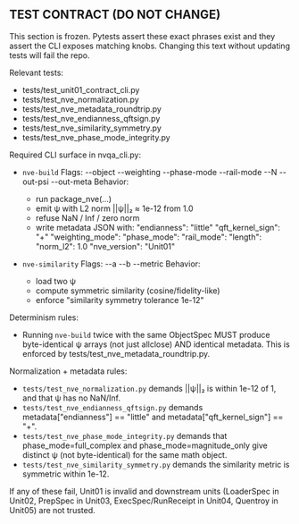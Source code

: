 
## TEST CONTRACT (DO NOT CHANGE)

This section is frozen. Pytests assert these exact phrases exist
and they assert the CLI exposes matching knobs. Changing this text
without updating tests will fail the repo.

Relevant tests:
- tests/test_unit01_contract_cli.py
- tests/test_nve_normalization.py
- tests/test_nve_metadata_roundtrip.py
- tests/test_nve_endianness_qftsign.py
- tests/test_nve_similarity_symmetry.py
- tests/test_nve_phase_mode_integrity.py

Required CLI surface in nvqa_cli.py:
- `nve-build`
  Flags:
    --object
    --weighting
    --phase-mode
    --rail-mode
    --N
    --out-psi
    --out-meta
  Behavior:
    - run package_nve(...)
    - emit ψ with L2 norm ||ψ||₂ ≈ 1e-12 from 1.0
    - refuse NaN / Inf / zero norm
    - write metadata JSON with:
        "endianness": "little"
        "qft_kernel_sign": "+"
        "weighting_mode": <string>
        "phase_mode": <string>
        "rail_mode": <string>
        "length": <int>
        "norm_l2": 1.0
        "nve_version": "Unit01"

- `nve-similarity`
  Flags:
    --a
    --b
    --metric
  Behavior:
    - load two ψ
    - compute symmetric similarity (cosine/fidelity-like)
    - enforce "similarity symmetry tolerance 1e-12"

Determinism rules:
- Running `nve-build` twice with the same ObjectSpec MUST produce
  byte-identical ψ arrays (not just allclose) AND identical metadata.
  This is enforced by tests/test_nve_metadata_roundtrip.py.

Normalization + metadata rules:
- `tests/test_nve_normalization.py` demands ||ψ||₂ is within 1e-12 of 1,
  and that ψ has no NaN/Inf.
- `tests/test_nve_endianness_qftsign.py` demands metadata["endianness"] == "little"
  and metadata["qft_kernel_sign"] == "+".
- `tests/test_nve_phase_mode_integrity.py` demands that
  phase_mode=full_complex and phase_mode=magnitude_only give
  distinct ψ (not byte-identical) for the same math object.
- `tests/test_nve_similarity_symmetry.py` demands the similarity metric
  is symmetric within 1e-12.

If any of these fail, Unit01 is invalid and downstream units
(LoaderSpec in Unit02, PrepSpec in Unit03, ExecSpec/RunReceipt in Unit04,
Quentroy in Unit05) are not trusted.
